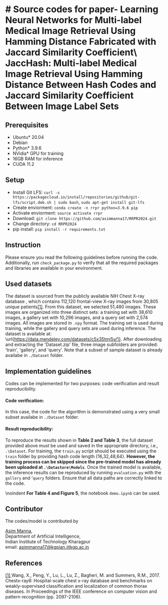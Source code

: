 # # Source codes for paper-  Learning Neural Networks for Multi-label Medical Image Retrieval Using Hamming Distance Fabricated with Jaccard Similarity Coefficient\\ JaccHash: Multi-label Medical Image Retrieval Using Hamming Distance Between Hash Codes and Jaccard Similarity Coefficient Between Image Label Sets


## Prerequisites
* Ubuntu\* 20.04
* Debian
* Python\* 3.9.6
* NVidia\* GPU for training
* 16GB RAM for inference
* CUDA 11.2
  
## Setup
* Install Git LFS: `curl -s https://packagecloud.io/install/repositories/github/git-lfs/script.deb.sh | sudo bash`, `sudo apt-get install git-lfs`
* Create enviorment: `conda create -n rrpr python=3.9.6 pip`
* Activate enviorment: `source activate rrpr`
* Download: `git clone https://github.com/asimmanna17/RRPR2024.git`
* Change directory: `cd RRPR2024`
* pip install: `pip install -r requirements.txt`

## Instruction
Please ensure you read the following guidelines before running the code. Additionally, run `check_package.py` to verify that all the required packages and libraries are available in your environment.

## Used datasets
The dataset is sourced from the publicly available NIH Chest X-ray database , which contains 112,120 frontal-view X-ray images from 30,805 unique patients[[1]](#nihdataset). From this dataset, we selected 51,480 images. These images are organized into three distinct sets: a training set with 38,610 images, a gallery set with 10,296 images, and a query set with 2,574 images. All images are stored in `.npy` format. The training set is used during training, while the gallery and query sets are used during inference. The dataset is available at: \url{https://data.mendeley.com/datasets/c5x35tmj5v/1}. After downloading and extracting the 'Dataset.zip' file, three image subfolders are provided: 'train', 'gallery', and 'query'. Note that a subset of sample dataset is already availabe in `./Dataset` folder. 

## Implementation guidelines 
Codes can be implemented for two purposes: code verification and result reproducibility.
#### Code verification:
In this case, the code for the algorithm is demonstrated using a very small subset availabe in `./Dataset` folder. 
#### Result reproducibility:
To reproduce the results shown in **Table 2 and Table 3**, the full dataset provided above must be used and saved in the appropriate directory, i.e., `.\Dataset`. For training, the `train.py` script should be executed using the `train` folder by providing hash code length {16,32,48,64}. **However, the training process can be skipped since the pre-trained model has already been uploaded at `.\Datastore\Models`**. Once the trained model is available, the inference results can be reproduced by running `evaluation.py` with the `gallery` and '`query` folders. Ensure that all data paths are correctly linked to the code.

\noindent **For Table 4 and Figure 5**, the notebook `demo.ipynb` can be used.

## **Contributor**

The codes/model is contributed  by

<a href="https://www.linkedin.com/in/asimmanna17/">Asim Manna</a>, </br>
Department of Artificial Intelligence, </br>
Indian Institute of Technology Kharagpur </br>
email: asimmanna17@kgpian.iitkgp.ac.in </br> 

## **References**

<div id="nihdataset">
<a href=#>[1] </a>Wang, X., Peng, Y., Lu, L., Lu, Z., Bagheri, M. and Summers, R.M., 2017. Chestx-ray8: Hospital-scale chest x-ray database and benchmarks on weakly-supervised classification and localization of common thorax diseases. In Proceedings of the IEEE conference on computer vision and pattern recognition (pp. 2097-2106).
</dice>
